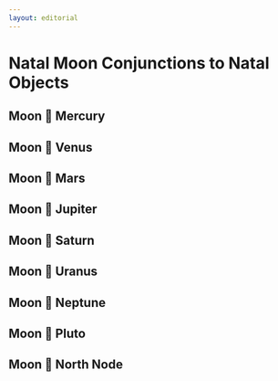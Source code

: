 ```yaml
---
layout: editorial
---
```


# Natal Moon Conjunctions to Natal Objects

## Moon 🖤 Mercury&#x20;

## Moon 🖤 Venus&#x20;

## Moon 🖤 Mars&#x20;

## Moon 🖤 Jupiter&#x20;

## Moon 🖤 Saturn&#x20;

## Moon 🖤 Uranus&#x20;

## Moon 🖤 Neptune&#x20;

## Moon 🖤 Pluto&#x20;

## Moon 🖤 North Node&#x20;
